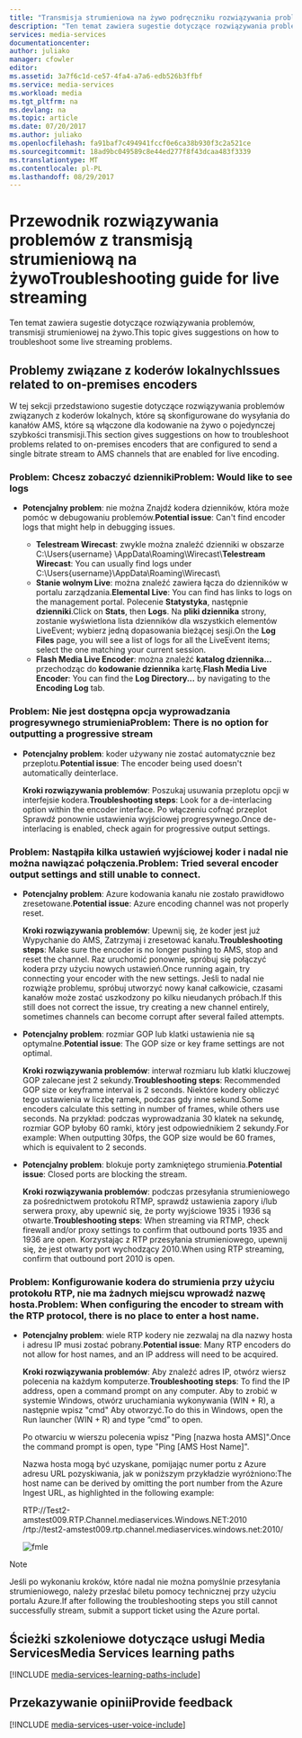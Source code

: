 ```yaml
---
title: "Transmisja strumieniowa na żywo podręczniku rozwiązywania problemów | Dokumentacja firmy Microsoft"
description: "Ten temat zawiera sugestie dotyczące rozwiązywania problemów transmisji strumieniowej na żywo."
services: media-services
documentationcenter: 
author: juliako
manager: cfowler
editor: 
ms.assetid: 3a7f6c1d-ce57-4fa4-a7a6-edb526b3ffbf
ms.service: media-services
ms.workload: media
ms.tgt_pltfrm: na
ms.devlang: na
ms.topic: article
ms.date: 07/20/2017
ms.author: juliako
ms.openlocfilehash: fa91baf7c494941fccf0e6ca38b930f3c2a521ce
ms.sourcegitcommit: 18ad9bc049589c8e44ed277f8f43dcaa483f3339
ms.translationtype: MT
ms.contentlocale: pl-PL
ms.lasthandoff: 08/29/2017
---
```

# <a name="troubleshooting-guide-for-live-streaming"></a><span data-ttu-id="caee3-103">Przewodnik rozwiązywania problemów z transmisją strumieniową na żywo</span><span class="sxs-lookup"><span data-stu-id="caee3-103">Troubleshooting guide for live streaming</span></span>
<span data-ttu-id="caee3-104">Ten temat zawiera sugestie dotyczące rozwiązywania problemów, transmisji strumieniowej na żywo.</span><span class="sxs-lookup"><span data-stu-id="caee3-104">This topic gives suggestions on how to troubleshoot some live streaming problems.</span></span>

## <a name="issues-related-to-on-premises-encoders"></a><span data-ttu-id="caee3-105">Problemy związane z koderów lokalnych</span><span class="sxs-lookup"><span data-stu-id="caee3-105">Issues related to on-premises encoders</span></span>
<span data-ttu-id="caee3-106">W tej sekcji przedstawiono sugestie dotyczące rozwiązywania problemów związanych z koderów lokalnych, które są skonfigurowane do wysyłania do kanałów AMS, które są włączone dla kodowanie na żywo o pojedynczej szybkości transmisji.</span><span class="sxs-lookup"><span data-stu-id="caee3-106">This section gives suggestions on how to troubleshoot problems related to on-premises encoders that are configured to send a single bitrate stream to AMS channels that are enabled for live encoding.</span></span>

### <a name="problem-would-like-to-see-logs"></a><span data-ttu-id="caee3-107">Problem: Chcesz zobaczyć dzienniki</span><span class="sxs-lookup"><span data-stu-id="caee3-107">Problem: Would like to see logs</span></span>
* <span data-ttu-id="caee3-108">**Potencjalny problem**: nie można Znajdź kodera dzienników, która może pomóc w debugowaniu problemów.</span><span class="sxs-lookup"><span data-stu-id="caee3-108">**Potential issue**: Can't find encoder logs that might help in debugging issues.</span></span>
  
  * <span data-ttu-id="caee3-109">**Telestream Wirecast**: zwykle można znaleźć dzienniki w obszarze C:\Users\{username} \AppData\Roaming\Wirecast\\</span><span class="sxs-lookup"><span data-stu-id="caee3-109">**Telestream Wirecast**: You can usually find logs under C:\Users\{username}\AppData\Roaming\Wirecast\\</span></span> 
  * <span data-ttu-id="caee3-110">**Stanie wolnym Live**: można znaleźć zawiera łącza do dzienników w portalu zarządzania.</span><span class="sxs-lookup"><span data-stu-id="caee3-110">**Elemental Live**: You can find has links to logs on the management portal.</span></span> <span data-ttu-id="caee3-111">Polecenie **Statystyka**, następnie **dzienniki**.</span><span class="sxs-lookup"><span data-stu-id="caee3-111">Click on **Stats**, then **Logs**.</span></span> <span data-ttu-id="caee3-112">Na **pliki dziennika** strony, zostanie wyświetlona lista dzienników dla wszystkich elementów LiveEvent; wybierz jedną dopasowania bieżącej sesji.</span><span class="sxs-lookup"><span data-stu-id="caee3-112">On the **Log Files** page, you will see a list of logs for all the LiveEvent items; select the one matching your current session.</span></span> 
  * <span data-ttu-id="caee3-113">**Flash Media Live Encoder**: można znaleźć **katalog dziennika...**  przechodząc do **kodowanie dziennika** kartę.</span><span class="sxs-lookup"><span data-stu-id="caee3-113">**Flash Media Live Encoder**: You can find the **Log Directory...** by navigating to the **Encoding Log** tab.</span></span>

### <a name="problem-there-is-no-option-for-outputting-a-progressive-stream"></a><span data-ttu-id="caee3-114">Problem: Nie jest dostępna opcja wyprowadzania progresywnego strumienia</span><span class="sxs-lookup"><span data-stu-id="caee3-114">Problem: There is no option for outputting a progressive stream</span></span>
* <span data-ttu-id="caee3-115">**Potencjalny problem**: koder używany nie zostać automatycznie bez przeplotu.</span><span class="sxs-lookup"><span data-stu-id="caee3-115">**Potential issue**: The encoder being used doesn't automatically deinterlace.</span></span> 
  
    <span data-ttu-id="caee3-116">**Kroki rozwiązywania problemów**: Poszukaj usuwania przeplotu opcji w interfejsie kodera.</span><span class="sxs-lookup"><span data-stu-id="caee3-116">**Troubleshooting steps**: Look for a de-interlacing option within the encoder interface.</span></span> <span data-ttu-id="caee3-117">Po włączeniu cofnąć przeplot Sprawdź ponownie ustawienia wyjściowej progresywnego.</span><span class="sxs-lookup"><span data-stu-id="caee3-117">Once de-interlacing is enabled, check again for progressive output settings.</span></span> 

### <a name="problem-tried-several-encoder-output-settings-and-still-unable-to-connect"></a><span data-ttu-id="caee3-118">Problem: Nastąpiła kilka ustawień wyjściowej koder i nadal nie można nawiązać połączenia.</span><span class="sxs-lookup"><span data-stu-id="caee3-118">Problem: Tried several encoder output settings and still unable to connect.</span></span>
* <span data-ttu-id="caee3-119">**Potencjalny problem**: Azure kodowania kanału nie zostało prawidłowo zresetowane.</span><span class="sxs-lookup"><span data-stu-id="caee3-119">**Potential issue**: Azure encoding channel was not properly reset.</span></span> 
  
    <span data-ttu-id="caee3-120">**Kroki rozwiązywania problemów**: Upewnij się, że koder jest już Wypychanie do AMS, Zatrzymaj i zresetować kanału.</span><span class="sxs-lookup"><span data-stu-id="caee3-120">**Troubleshooting steps**: Make sure the encoder is no longer pushing to AMS, stop and reset the channel.</span></span> <span data-ttu-id="caee3-121">Raz uruchomić ponownie, spróbuj się połączyć kodera przy użyciu nowych ustawień.</span><span class="sxs-lookup"><span data-stu-id="caee3-121">Once running again, try connecting your encoder with the new settings.</span></span> <span data-ttu-id="caee3-122">Jeśli to nadal nie rozwiąże problemu, spróbuj utworzyć nowy kanał całkowicie, czasami kanałów może zostać uszkodzony po kilku nieudanych próbach.</span><span class="sxs-lookup"><span data-stu-id="caee3-122">If this still does not correct the issue, try creating a new channel entirely, sometimes channels can become corrupt after several failed attempts.</span></span>  
* <span data-ttu-id="caee3-123">**Potencjalny problem**: rozmiar GOP lub klatki ustawienia nie są optymalne.</span><span class="sxs-lookup"><span data-stu-id="caee3-123">**Potential issue**: The GOP size or key frame settings are not optimal.</span></span> 
  
    <span data-ttu-id="caee3-124">**Kroki rozwiązywania problemów**: interwał rozmiaru lub klatki kluczowej GOP zalecane jest 2 sekundy.</span><span class="sxs-lookup"><span data-stu-id="caee3-124">**Troubleshooting steps**: Recommended GOP size or keyframe interval is 2 seconds.</span></span> <span data-ttu-id="caee3-125">Niektóre kodery obliczyć tego ustawienia w liczbę ramek, podczas gdy inne sekund.</span><span class="sxs-lookup"><span data-stu-id="caee3-125">Some encoders calculate this setting in number of frames, while others use seconds.</span></span> <span data-ttu-id="caee3-126">Na przykład: podczas wyprowadzania 30 klatek na sekundę, rozmiar GOP byłoby 60 ramki, który jest odpowiednikiem 2 sekundy.</span><span class="sxs-lookup"><span data-stu-id="caee3-126">For example: When outputting 30fps, the GOP size would be 60 frames, which is equivalent to 2 seconds.</span></span>  
* <span data-ttu-id="caee3-127">**Potencjalny problem**: blokuje porty zamkniętego strumienia.</span><span class="sxs-lookup"><span data-stu-id="caee3-127">**Potential issue**: Closed ports are blocking the stream.</span></span> 
  
    <span data-ttu-id="caee3-128">**Kroki rozwiązywania problemów**: podczas przesyłania strumieniowego za pośrednictwem protokołu RTMP, sprawdź ustawienia zapory i/lub serwera proxy, aby upewnić się, że porty wyjściowe 1935 i 1936 są otwarte.</span><span class="sxs-lookup"><span data-stu-id="caee3-128">**Troubleshooting steps**: When streaming via RTMP, check firewall and/or proxy settings to confirm that outbound ports 1935 and 1936 are open.</span></span> <span data-ttu-id="caee3-129">Korzystając z RTP przesyłania strumieniowego, upewnij się, że jest otwarty port wychodzący 2010.</span><span class="sxs-lookup"><span data-stu-id="caee3-129">When using RTP streaming, confirm that outbound port 2010 is open.</span></span> 

### <a name="problem-when-configuring-the-encoder-to-stream-with-the-rtp-protocol-there-is-no-place-to-enter-a-host-name"></a><span data-ttu-id="caee3-130">Problem: Konfigurowanie kodera do strumienia przy użyciu protokołu RTP, nie ma żadnych miejscu wprowadź nazwę hosta.</span><span class="sxs-lookup"><span data-stu-id="caee3-130">Problem: When configuring the encoder to stream with the RTP protocol, there is no place to enter a host name.</span></span>
* <span data-ttu-id="caee3-131">**Potencjalny problem**: wiele RTP kodery nie zezwalaj na dla nazwy hosta i adresu IP musi zostać pobrany.</span><span class="sxs-lookup"><span data-stu-id="caee3-131">**Potential issue**: Many RTP encoders do not allow for host names, and an IP address will need to be acquired.</span></span>  
  
    <span data-ttu-id="caee3-132">**Kroki rozwiązywania problemów**: Aby znaleźć adres IP, otwórz wiersz polecenia na każdym komputerze.</span><span class="sxs-lookup"><span data-stu-id="caee3-132">**Troubleshooting steps**: To find the IP address, open a command prompt on any computer.</span></span> <span data-ttu-id="caee3-133">Aby to zrobić w systemie Windows, otwórz uruchamiania wykonywania (WIN + R), a następnie wpisz "cmd" Aby otworzyć.</span><span class="sxs-lookup"><span data-stu-id="caee3-133">To do this in Windows, open the Run launcher (WIN + R) and type “cmd” to open.</span></span>  
  
    <span data-ttu-id="caee3-134">Po otwarciu w wierszu polecenia wpisz "Ping [nazwa hosta AMS]".</span><span class="sxs-lookup"><span data-stu-id="caee3-134">Once the command prompt is open, type "Ping [AMS Host Name]".</span></span> 
  
    <span data-ttu-id="caee3-135">Nazwa hosta mogą być uzyskane, pomijając numer portu z Azure adresu URL pozyskiwania, jak w poniższym przykładzie wyróżniono:</span><span class="sxs-lookup"><span data-stu-id="caee3-135">The host name can be derived by omitting the port number from the Azure Ingest URL, as highlighted in the following example:</span></span> 
  
    <span data-ttu-id="caee3-136">RTP://Test2-amstest009.RTP.Channel.mediaservices.Windows.NET:2010 /</span><span class="sxs-lookup"><span data-stu-id="caee3-136">rtp://test2-amstest009.rtp.channel.mediaservices.windows.net:2010/</span></span> 
  
    ![fmle](./media/media-services-fmle-live-encoder/media-services-fmle10.png)

> [!NOTE]
> <span data-ttu-id="caee3-138">Jeśli po wykonaniu kroków, które nadal nie można pomyślnie przesyłania strumieniowego, należy przesłać biletu pomocy technicznej przy użyciu portalu Azure.</span><span class="sxs-lookup"><span data-stu-id="caee3-138">If after following the troubleshooting steps you still cannot successfully stream, submit a support ticket using the Azure portal.</span></span>
> 
> 

## <a name="media-services-learning-paths"></a><span data-ttu-id="caee3-139">Ścieżki szkoleniowe dotyczące usługi Media Services</span><span class="sxs-lookup"><span data-stu-id="caee3-139">Media Services learning paths</span></span>
[!INCLUDE [media-services-learning-paths-include](../../includes/media-services-learning-paths-include.md)]

## <a name="provide-feedback"></a><span data-ttu-id="caee3-140">Przekazywanie opinii</span><span class="sxs-lookup"><span data-stu-id="caee3-140">Provide feedback</span></span>
[!INCLUDE [media-services-user-voice-include](../../includes/media-services-user-voice-include.md)]

